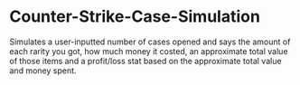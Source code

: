 # Counter-Strike-Case-Simulation
Simulates a user-inputted number of cases opened and says the amount of each rarity you got, how much money it costed, an approximate total value of those items and a profit/loss stat based on the approximate total value and money spent.
